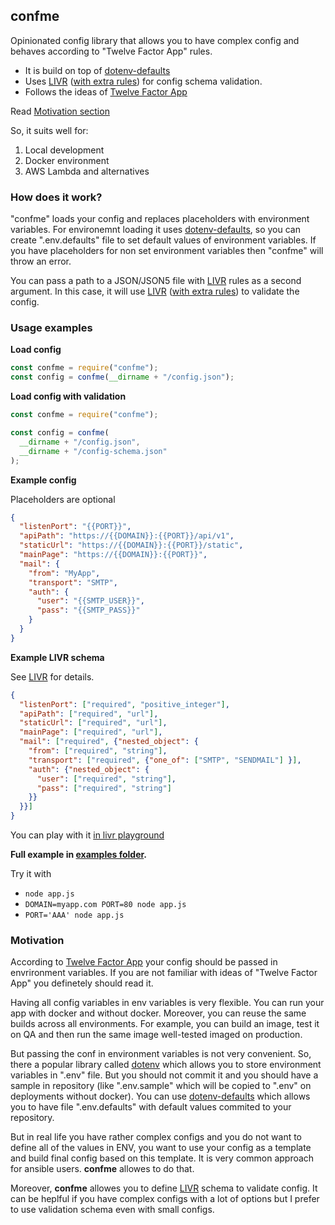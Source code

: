 ## confme

Opinionated config library that allows you to have complex config and behaves according to "Twelve Factor App" rules.

- It is build on top of [dotenv-defaults](https://www.npmjs.com/package/dotenv-defaults)
- Uses [LIVR](https://www.npmjs.com/package/livr) ([with extra rules](https://www.npmjs.com/package/livr-extra-rules)) for config schema validation.
- Follows the ideas of [Twelve Factor App](https://12factor.net/config)

Read [Motivation section](#motivation)

So, it suits well for:

1. Local development
2. Docker environment
3. AWS Lambda and alternatives 

### How does it work?

"confme" loads your config and replaces placeholders with environment variables. For environemnt loading it uses [dotenv-defaults](https://www.npmjs.com/package/dotenv-defaults), so you can create ".env.defaults" file to set default values of environment variables. If you have placeholders for non set environment variables then "confme" will throw an error.

You can pass a path to a JSON/JSON5 file with [LIVR](https://www.npmjs.com/package/livr) rules as a second argument. In this case, it will use [LIVR](https://www.npmjs.com/package/livr) ([with extra rules](https://www.npmjs.com/package/livr-extra-rules)) to validate the config.

### Usage examples

**Load config**

```javascript
const confme = require("confme");
const config = confme(__dirname + "/config.json");
```

**Load config with validation**

```javascript
const confme = require("confme");

const config = confme(
  __dirname + "/config.json",
  __dirname + "/config-schema.json"
);
```

**Example config**

Placeholders are optional

```json
{
  "listenPort": "{{PORT}}",
  "apiPath": "https://{{DOMAIN}}:{{PORT}}/api/v1",
  "staticUrl": "https://{{DOMAIN}}:{{PORT}}/static",
  "mainPage": "https://{{DOMAIN}}:{{PORT}}",
  "mail": {
    "from": "MyApp",
    "transport": "SMTP",
    "auth": {
      "user": "{{SMTP_USER}}",
      "pass": "{{SMTP_PASS}}"
    }
  }
}
```

**Example LIVR schema**

See [LIVR](https://www.npmjs.com/package/livr) for details.

```json
{
  "listenPort": ["required", "positive_integer"],
  "apiPath": ["required", "url"],
  "staticUrl": ["required", "url"],
  "mainPage": ["required", "url"],
  "mail": ["required", {"nested_object": {
    "from": ["required", "string"],
    "transport": ["required", {"one_of": ["SMTP", "SENDMAIL"] }],
    "auth": {"nested_object": {
      "user": ["required", "string"],
      "pass": ["required", "string"]
    }}
  }}]
}
```
You can play with it [in livr playground](http://webbylab.github.io/livr-playground/#%7B%22rules%22%3A%22%7B%5Cn%20%20%5C%22listenPort%5C%22%3A%20%5B%5C%22required%5C%22%2C%20%5C%22positive_integer%5C%22%5D%2C%5Cn%20%20%5C%22apiPath%5C%22%3A%20%5B%5C%22required%5C%22%2C%20%5C%22url%5C%22%5D%2C%5Cn%20%20%5C%22staticUrl%5C%22%3A%20%5B%5C%22required%5C%22%2C%20%5C%22url%5C%22%5D%2C%5Cn%20%20%5C%22mainPage%5C%22%3A%20%5B%5C%22required%5C%22%2C%20%5C%22url%5C%22%5D%2C%5Cn%20%20%5C%22mail%5C%22%3A%20%5B%5C%22required%5C%22%2C%20%7B%5C%22nested_object%5C%22%3A%20%7B%5Cn%20%20%20%5C%22from%5C%22%3A%20%5B%5C%22required%5C%22%2C%20%5C%22string%5C%22%5D%2C%5Cn%20%20%20%5C%22transport%5C%22%3A%20%5B%5C%22required%5C%22%2C%20%7B%5C%22one_of%5C%22%3A%20%5B%5C%22SMTP%5C%22%2C%20%5C%22SENDMAIL%5C%22%5D%7D%5D%2C%5Cn%20%20%20%20%5C%22auth%5C%22%3A%20%7B%5C%22nested_object%5C%22%3A%20%7B%5Cn%20%20%20%20%20%20%5C%22user%5C%22%3A%20%5B%5C%22required%5C%22%2C%20%5C%22string%5C%22%5D%2C%5Cn%20%20%20%20%20%20%5C%22pass%5C%22%3A%20%5B%5C%22required%5C%22%2C%20%5C%22string%5C%22%5D%5Cn%20%20%20%20%7D%7D%5Cn%20%20%7D%7D%5D%5Cn%7D%22%2C%22data%22%3A%22%7B%20%5Cn%20%20listenPort%3A%203000%2C%5Cn%20%20apiPath%3A%20'https%3A%2F%2Flocalhost%3A3000%2Fapi%2Fv1'%2C%5Cn%20%20staticUrl%3A%20'https%3A%2F%2Flocalhost%3A3000%2Fstatic'%2C%5Cn%20%20mainPage%3A%20'https%3A%2F%2Flocalhost%3A3000'%2C%5Cn%20%20mail%3A%20%7B%20from%3A%20'MyApp'%2C%5Cn%20%20%20%20%20transport%3A%20'SMTP'%2C%5Cn%20%20%20%20%20auth%3A%20%7B%20%5Cn%20%20%20%20%20%20%20%20user%3A%20'user'%2C%20%5Cn%20%20%20%20%20%20%20%20pass%3A%20'password'%20%5Cn%20%20%20%20%20%20%7D%20%5Cn%20%20%20%7D%20%5Cn%7D%5Cn%22%7D) 

**Full example in [examples folder](./examples).**

Try it with

- `node app.js`
- `DOMAIN=myapp.com PORT=80 node app.js`
- `PORT='AAA' node app.js`


### Motivation

According to [Twelve Factor App](https://12factor.net/config) your config should be passed in envrironment variables. If you are not familiar with ideas of "Twelve Factor App" you definetely should read it.

Having all config variables in env variables is very flexible. You can run your app with docker and without docker. Moreover, you can reuse the same builds across all environments. For example, you can build an image, test it on QA and then run the same image well-tested imaged on production.  

But passing the conf in environment variables is not very convenient. So, there a popular library called [dotenv](dotenv) which allows you to store environment variables in ".env" file. But you should not commit it and you should have a sample in repository (like ".env.sample" which will be copied to ".env" on deployments without docker).
You can use [dotenv-defaults](https://www.npmjs.com/package/dotenv-defaults) which allows you to have file ".env.defaults" with default values commited to your repository. 

But in real life you have rather complex configs and you do not want to define all of the values in ENV, you want to use your config as a template and build final config based on this template. It is very common approach for ansible users. **confme** allowes to do that.

Moreover, **confme** allowes you to define [LIVR](http://livr-spec.org/) schema to validate config. It can be heplful if you have complex configs with a lot of options but I prefer to use validation schema even with small configs.
